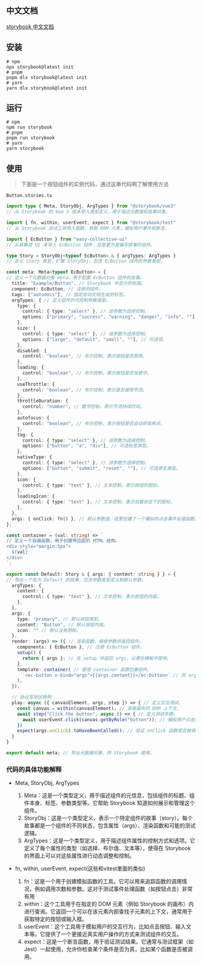## 中文文档
[storybook 中文文档](https://storybook.nodejs.cn/docs/get-started/why-storybook)

## 安装

```shell
# npm 
npx storybook@latest init
# pnpm
pnpm dlx storybook@latest init
# yarn
yarn dlx storybook@latest init
```

## 运行

```shell
# npm
npm run storybook
# pnpm
pnpm run storybook
# yarn
yarn storybook
```


## 使用

> 下面是一个按钮组件的实例代码，通过这串代码啊了解使用方法

`Button.stories.ts`

```ts
import type { Meta, StoryObj, ArgTypes } from "@storybook/vue3"
// 从 Storybook 的 Vue 3 版本导入类型定义，用于描述元数据和故事对象。

import { fn, within, userEvent, expect } from "@storybook/test"
// 从 Storybook 测试工具导入函数，获取 DOM 元素，模拟用户事件和断言。

import { EcButton } from "easy-collective-ui"
// 从易集成 UI 库导入 EcButton 组件，这是要为其编写故事的组件。

type Story = StoryObj<typeof EcButton> & { argTypes: ArgTypes }
// 定义 Story 类型，扩展 StoryObj，包含 EcButton 组件的参数类型。

const meta: Meta<typeof EcButton> = {
// 定义一个元数据对象 meta，用于配置 EcButton 组件的故事。
  title: "Example/Button", // Storybook 中显示的标题。
  component: EcButton, // 注册的组件。
  tags: ["autodocs"], // 指定自动文档生成的标签。
  argTypes: { // 定义组件的可控制参数类型。
    type: {
      control: { type: "select" }, // 该参数为选择控制。
      options: ["primary", "success", "warning", "danger", "info", ""], // 可选项。
    },
    size: {
      control: { type: "select" }, // 该参数为选择控制。
      options: ["large", "default", "small", ""], // 可选项。
    },
    disabled: {
      control: "boolean", // 布尔控制，表示按钮是否禁用。
    },
    loading: {
      control: "boolean", // 布尔控制，表示按钮是否加载中。
    },
    useThrottle: {
      control: "boolean", // 布尔控制，表示是否使用节流。
    },
    throttleDuration: {
      control: "number", // 数字控制，表示节流持续时间。
    },
    autofocus: {
      control: "boolean", // 布尔控制，表示按钮是否自动获取焦点。
    },
    tag: {
      control: { type: "select" }, // 该参数为选择控制。
      options: ["button", "a", "div"], // 可选标签类型。
    },
    nativeType: {
      control: { type: "select" }, // 该参数为选择控制。
      options: ["button", "submit", "reset", ""], // 可选原生类型。
    },
    icon: {
      control: { type: "text" }, // 文本控制，表示按钮的图标。
    },
    loadingIcon: {
      control: { type: "text" }, // 文本控制，表示加载状态下的图标。
    },
  },
  args: { onClick: fn() }, // 默认参数值，这里创建了一个模拟的点击事件处理函数。
};

const container = (val: string) => `
// 定义一个容器函数，用于创建带边距的 HTML 结构。
<div style="margin:5px">
  ${val}
</div>
`;

export const Default: Story & { args: { content: string } } = {
// 导出一个名为 Default 的故事，包含参数类型定义和默认参数。
  argTypes: {
    content: {
      control: { type: "text" }, // 文本控制，表示按钮的内容。
    },
  },
  args: {
    type: "primary", // 默认按钮类型。
    content: "Button", // 默认按钮内容。
    icon: "" // 默认没有图标。
  },
  render: (args) => ({ // 渲染函数，接收参数并返回组件。
    components: { EcButton }, // 注册 EcButton 组件。
    setup() {
      return { args }; // 在 setup 中返回 args，以便在模板中使用。
    },
    template: container( // 使用 container 函数包裹组件。
      `<ec-button v-bind="args">{{args.content}}</ec-button>` // 将 args 绑定到 EcButton 组件。
    ),
  }),

  // 协议写测试用例
  play: async ({ canvasElement, args, step }) => { // 定义交互测试。
    const canvas = within(canvasElement); // 获取画布的 DOM 上下文。
    await step("Click the button", async () => { // 定义测试步骤。
      await userEvent.click(canvas.getByRole("button")); // 模拟用户点击按钮。
    })
    expect(args.onClick).toHaveBeenCalled(); // 验证 onClick 函数是否被调用。
  }
}

export default meta; // 导出元数据对象，供 Storybook 使用。
```

### 代码的具体功能解释

- Meta, StoryObj, ArgTypes
    1. Meta：这是一个类型定义，用于描述组件的元信息，包括组件的标题、组件本身、标签、参数类型等。它帮助 Storybook 知道如何展示和管理这个组件。
    2. StoryObj：这是一个类型定义，表示一个特定组件的故事（story）。每个故事都是一个组件的不同状态，包含属性（args）、渲染函数和可能的测试逻辑。
    3. ArgTypes：这是一个类型定义，用于描述组件属性的控制方式和选项。它定义了每个属性的类型（如选择、布尔值、文本等），使得在 Storybook 的界面上可以对这些属性进行动态调整和控制。

- fn, within, userEvent, expect(这些和vitest里面的类似)
    1. fn：这是一个用于创建模拟函数的工具。它可以用来追踪函数的调用情况，例如调用次数和参数。这对于测试事件处理函数（如按钮点击）非常有用  
    2. within：这个工具用于在指定的 DOM 元素（例如 Storybook 的画布）内进行查询。它返回一个可以在该元素内部查找子元素的上下文，通常用于获取特定的按钮或输入框。
    3. userEvent：这个工具用于模拟用户的交互行为，比如点击按钮、输入文本等。它提供了一个更接近真实用户操作的方式来测试组件的交互。
    4. expect：这是一个断言函数，用于验证测试结果。它通常与测试框架（如 Jest）一起使用，允许你检查某个条件是否为真，比如某个函数是否被调用。